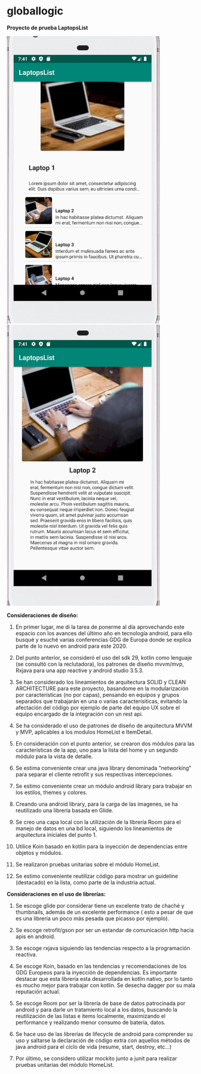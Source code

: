 # globallogic

<b>Proyecto de prueba LaptopsList </b>

![Screenshot](homelist.png) ![Screenshot](itemetail.png)


<b>Consideraciones de diseño: </b>

1) En primer lugar, me di la tarea de ponerme al día aprovechando este espacio con los avances del último año en tecnología android, para ello busqué y esuché varias conferencias GDG de Europa donde se explica parte de lo nuevo en android para este 2020.

2) Del punto anterior, se consideró el uso del sdk 29, kotlin como lenguaje (se consultó con la reclutadora), los patrones de diseño mvvm/mvp, Rxjava para una app reactive y android studio 3.5.3.

3) Se han considerado los lineamientos de arquitectura SOLID y CLEAN ARCHITECTURE para este proyecto, basandome en la modularización por características (no por capas), pensando en equipos y grupos separados que trabajarán en una o varias caracterísiticas, evitando la afectación del código por ejemplo de parte del equipo UX sobre el equipo encargado de la integración con un rest api.

4) Se ha considerado el uso de patrones de diseño de arquitectura MVVM y MVP, aplicables a los modulos HomeList e ItemDetail.

5) En consideración con el punto anterior, se crearon dos módulos para las características de la app, uno para la lista del home y un segundo módulo para la vista de detalle.

6) Se estima conveniente crear una java library denominada "networking" para separar el cliente retrofit y sus respectivas intercepciones.

7) Se estimo conveniente crear un módulo android library para trabajar en los estilos, themes y colores.

8) Creando una android library, para la carga de las imagenes, se ha reutilizado una librería basada en Glide.

9) Se creo una capa local con la utilización de la librería Room para el manejo de datos en una bd local, siguiendo los lineamientos de arquitectura iniciales del punto 1.

10) Utilice Koin basado en kotlin para la inyección de dependencias entre objetos y módulos.

11) Se realizaron pruebas unitarias sobre el módulo HomeList.

12) Se estimo conveniente reutilizar código para mostrar un guideline (destacado) en la lista, como parte de la industria actual.


<b> Consideraciones en el uso de librerías: </b>

1) Se escoge glide por considerar tiene un excelente trato de chaché y thumbnails, además de un excelente performance ( esto a pesar de que es una librería un poco más pesada que picasso por ejemplo).

2) Se escoge retrofit/gson por ser un estandar de comunicación http hacia apis en android.

3) Se escoge rxjava siguiendo las tendencias respecto a la programación reactiva.

4) Se escoge Koin, basado en las tendencias y recomendaciones de los GDG Europeos para la inyección de dependencias. Es importante destacar que esta librería esta desarrollada en kotlin nativo, por lo tanto es mucho mejor para trabajar con kotlin. Se desecha dagger por su mala reputación actual.

5) Se escoge Room por ser la librería de base de datos patrocinada por android y para darle un tratamiento local a los datos, buscando la reutilización de las listas e items localmente, maximizando el performance y realizando menor consumo de batería, datos.

6) Se hace uso de las librerías de lifecycle de android para comprender su uso y saltarse la declaración de código extra con aquellos métodos de java android para el ciclo de vida (resume, start, destroy, etc...)

6) Por último, se considero utilizar mockito junto a junit para realizar pruebas unitarias del módulo HomeList.


